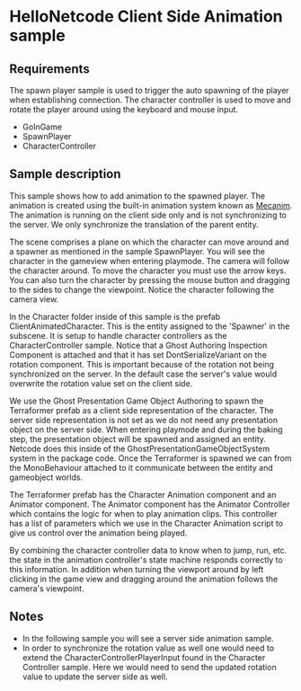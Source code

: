 # HelloNetcode Client Side Animation sample

## Requirements

The spawn player sample is used to trigger the auto spawning of the player when establishing connection.
The character controller is used to move and rotate the player around using the keyboard and mouse input.

* GoInGame
* SpawnPlayer
* CharacterController

## Sample description

This sample shows how to add animation to the spawned player. The animation is created using the built-in animation system known as [Mecanim](https://docs.unity3d.com/Manual/AnimationOverview.html).
The animation is running on the client side only and is not synchronizing to the server. We only synchronize the translation of the parent entity.

The scene comprises a plane on which the character can move around and a spawner as mentioned in the sample SpawnPlayer. You will see the character in the gameview when entering playmode. The camera will follow the character around.
To move the character you must use the arrow keys. You can also turn the character by pressing the mouse button and dragging to the sides to change the viewpoint. Notice the character following the camera view.

In the Character folder inside of this sample is the prefab ClientAnimatedCharacter. This is the entity assigned to the 'Spawner' in the subscene.
It is setup to handle character controllers as the CharacterController sample. Notice that a Ghost Authoring Inspection Component is attached and that it has set DontSerializeVariant on the rotation component.
This is important because of the rotation not being synchronized on the server. In the default case the server's value would overwrite the rotation value set on the client side.

We use the Ghost Presentation Game Object Authoring to spawn the Terraformer prefab as a client side representation of the character. The server side representation is not set as we do not need any presentation object on the server side.
When entering playmode and during the baking step, the presentation object will be spawned and assigned an entity. Netcode does this inside of the GhostPresentationGameObjectSystem system in the package code.
Once the Terraformer is spawned we can from the MonoBehaviour attached to it communicate between the entity and gameobject worlds.

The Terraformer prefab has the Character Animation component and an Animator component. The Animator component has the Animator Controller which contains the logic for when to play animation clips.
This controller has a list of parameters which we use in the Character Animation script to give us control over the animation being played.

By combining the character controller data to know when to jump, run, etc. the state in the animation controller's state machine responds correctly to this information.
In addition when turning the viewport around by left clicking in the game view and dragging around the animation follows the camera's viewpoint.

## Notes
* In the following sample you will see a server side animation sample.
* In order to synchronize the rotation value as well one would need to extend the CharacterControllerPlayerInput found in the Character Controller sample. Here we would need to send the updated rotation value to update the server side as well. 

